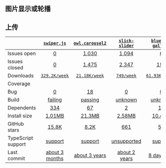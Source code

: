 ## 图片显示或轮播
## 上传
|   | [`swiper.js`][b0] | [`owl.carousel2`][r0] | [`slick-slider`][n0] | [`blueimp-gallery`][a0] |
|---|:---:|:---:|:----:|:----:|
| Issues open           | [0][IO1] | [1,030][IO2] | [1,094][IO3] | [6][IO4] |
| Issues closed         | [0][IC1] | [1,475][IC2] | [2,347][IC3] | [195][IC4] |
| Downloads             | [`329.2K/week`][DL1] | [`21.18K/week`][DL2] | [`749/week`][DL3] | [`61.93K/month`][DL4] |
| Coverage             |  |  |  |  |
| Bug             | [0][bug1] | [18][bug2] | [0][bug3] | [0][bug4] |
| Build                 | [failing][bd1] | [passing][bd2] | [unknown][bd3] | [unknown][bd4] |
| Dependents            | [334][dep1] | [67][dep2] | [2][dep3] | [13][dep4] |
| Install size          | [1.01MB][IS1] | [21.3MB][IS2] | [2.58MB][IS3] | [10.4MB][IS4] |
| GitHub stars          | [15.8K][stars1] | [8.2K][stars2] | [661][stars3] | [5K][stars4] |
| TypeScript support    | [support][TS1] | [support][TS2] | [unsupported][TS3] | [support][TS4] |
| Last commit           | [about 3 months][commits1] | [about 3 years][commits2] | [about 2 years][commits3] | [8 days ago][commits4] |

[b0]: https://github.com/sourcepirate/Swiper
[r0]: https://github.com/OwlCarousel2/OwlCarousel2
[n0]: https://github.com/kenwheeler/slick/
[a0]: https://github.com/blueimp/Gallery

[IO1]: https://github.com/sourcepirate/Swiper/issues
[IO2]: https://github.com/OwlCarousel2/OwlCarousel2/issues
[IO3]: https://github.com/kenwheeler/slick/issues
[IO4]: https://github.com/blueimp/Gallery/issues
[IC1]: https://github.com/sourcepirate/Swiper/issues
[IC2]: https://github.com/OwlCarousel2/OwlCarousel2/issues
[IC3]: https://github.com/kenwheeler/slick/issues
[IC4]: https://github.com/blueimp/Gallery/issues

[DL1]: https://www.npmjs.com/package/dropzone
[DL2]: https://www.npmjs.com/package/fine-uploader
[DL3]: https://www.npmjs.com/package/jquery-file-upload
[DL4]: https://www.npmjs.com/package/bootstrap-fileinput

[bug1]: https://github.com/sourcepirate/Swiper/labels/bug
[bug2]: https://github.com/FineUploader/fine-uploader/issues?q=is%3Aopen+is%3Aissue+label%3Abug
[bug3]: https://github.com/hayageek/jquery-upload-file/issues?q=is%3Aopen+is%3Aissue+label%3Abug
[bug4]: https://github.com/kartik-v/bootstrap-fileinput/issues?q=is%3Aopen+is%3Aissue+label%3Abug

[bd1]: https://travis-ci.org/github/dropzone/dropzone
[bd2]: https://travis-ci.org/github/FineUploader/fine-uploader
[bd3]: https://travis-ci.org/github/hayageek/jquery-upload-file
[bd4]: https://travis-ci.org/github/kartik-v/bootstrap-fileinput

[dep1]: https://www.npmjs.com/package/dropzone
[dep2]: https://www.npmjs.com/package/fine-uploader
[dep3]: https://www.npmjs.com/package/jquery-file-upload
[dep4]: https://www.npmjs.com/package/bootstrap-fileinput

[IS1]: https://packagephobia.com/result?p=dropzone
[IS2]: https://packagephobia.com/result?p=fine-uploader
[IS3]: https://packagephobia.com/result?p=jquery-file-upload
[IS4]: https://packagephobia.com/result?p=bootstrap-fileinput

[stars1]: https://github.com/dropzone/dropzone/stargazers
[stars2]: https://github.com/FineUploader/fine-uploader/stargazers
[stars3]: https://github.com/hayageek/jquery-upload-file/stargazers
[stars4]: https://github.com/kartik-v/bootstrap-fileinput/stargazers

[TS1]: https://www.npmjs.com/package/@types/dropzone
[TS2]: https://github.com/FineUploader/fine-uploader/search?l=typescript
[TS3]: https://github.com/hayageek/jquery-upload-file/search?l=javascript
[TS4]: https://www.npmjs.com/package/@types/bootstrap-fileinput

[commits1]: https://github.com/dropzone/dropzone/commits
[commits2]: https://github.com/FineUploader/fine-uploader/commits
[commits3]: https://github.com/hayageek/jquery-upload-file/commits
[commits4]: https://github.com/kartik-v/bootstrap-fileinput/commits

